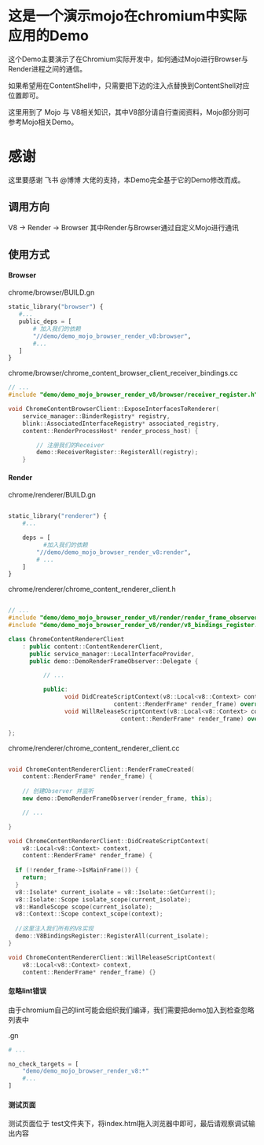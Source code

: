 # 这是一个演示mojo在chromium中实际应用的Demo

这个Demo主要演示了在Chromium实际开发中，如何通过Mojo进行Browser与Render进程之间的通信。

如果希望用在ContentShell中，只需要把下边的注入点替换到ContentShell对应位置即可。

这里用到了 Mojo 与 V8相关知识，其中V8部分请自行查阅资料，Mojo部分则可参考Mojo相关Demo。

# 感谢
这里要感谢 飞书 @博博 大佬的支持，本Demo完全基于它的Demo修改而成。

## 调用方向
   V8 -> Render -> Browser
   其中Render与Browser通过自定义Mojo进行通讯


## 使用方式

#### Browser

chrome/browser/BUILD.gn

```python
static_library("browser") {
   #...
   public_deps = [
       # 加入我们的依赖
       "//demo/demo_mojo_browser_render_v8:browser",
       #...
   ]
}

```

chrome/browser/chrome_content_browser_client_receiver_bindings.cc

```cpp
// ...
#include "demo/demo_mojo_browser_render_v8/browser/receiver_register.h"

void ChromeContentBrowserClient::ExposeInterfacesToRenderer(
    service_manager::BinderRegistry* registry,
    blink::AssociatedInterfaceRegistry* associated_registry,
    content::RenderProcessHost* render_process_host) {

        // 注册我们的Receiver
        demo::ReceiverRegister::RegisterAll(registry);
    }


```

#### Render

chrome/renderer/BUILD.gn

```python

static_library("renderer") {
    #...

    deps = [
          #加入我们的依赖
        "//demo/demo_mojo_browser_render_v8:render",
        # ...
    ]
}

```

chrome/renderer/chrome_content_renderer_client.h

```cpp

// ...
#include "demo/demo_mojo_browser_render_v8/render/render_frame_observer.h"
#include "demo/demo_mojo_browser_render_v8/render/v8_bindings_register.h"

class ChromeContentRendererClient
    : public content::ContentRendererClient,
      public service_manager::LocalInterfaceProvider,
      public demo::DemoRenderFrameObserver::Delegate {

          // ...

          public:
            	void DidCreateScriptContext(v8::Local<v8::Context> context,
                              content::RenderFrame* render_frame) override;
  		        void WillReleaseScriptContext(v8::Local<v8::Context> context,
                                content::RenderFrame* render_frame) override;

};

```

chrome/renderer/chrome_content_renderer_client.cc

```cpp

void ChromeContentRendererClient::RenderFrameCreated(
    content::RenderFrame* render_frame) {
    
    // 创建Observer 并监听
    new demo::DemoRenderFrameObserver(render_frame, this);

    // ...

}

void ChromeContentRendererClient::DidCreateScriptContext(
    v8::Local<v8::Context> context,
    content::RenderFrame* render_frame) {
 
  if (!render_frame->IsMainFrame()) {
    return;
  }
  v8::Isolate* current_isolate = v8::Isolate::GetCurrent();
  v8::Isolate::Scope isolate_scope(current_isolate);
  v8::HandleScope scope(current_isolate);
  v8::Context::Scope context_scope(context);
    
  //这里注入我们所有的V8实现
  demo::V8BindingsRegister::RegisterAll(current_isolate);
}

void ChromeContentRendererClient::WillReleaseScriptContext(
    v8::Local<v8::Context> context,
    content::RenderFrame* render_frame) {}


```

#### 忽略lint错误
由于chromium自己的lint可能会组织我们编译，我们需要把demo加入到检查忽略列表中

.gn

``` python
# ...

no_check_targets = [
    "demo/demo_mojo_browser_render_v8:*"
    #...
]

```

#### 测试页面
测试页面位于 test文件夹下，将index.html拖入浏览器中即可，最后请观察调试输出内容
